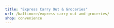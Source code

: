 ```yaml
---
title: "Express Carry Out & Groceries"
url: /baltimore/express-carry-out-and-groceries/
shop: convenience
---
```

